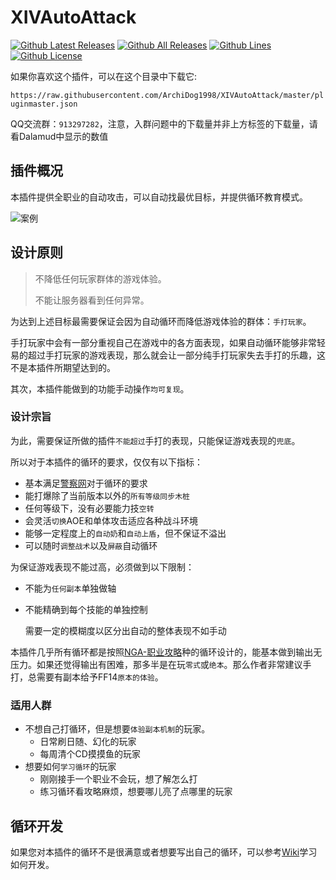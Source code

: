 
# XIVAutoAttack

[![Github Latest Releases](https://img.shields.io/github/downloads/ArchiDog1998/XIVAutoAttack/latest/total.svg?label=最新版本下载量&style=for-the-badge)]()
[![Github All Releases](https://img.shields.io/github/downloads/ArchiDog1998/XIVAutoAttack/total.svg?label=总下载量&style=for-the-badge)]()
[![Github Lines](https://img.shields.io/tokei/lines/github/ArchiDog1998/XIVAutoAttack?label=总行数&style=for-the-badge)]()
[![Github License](https://img.shields.io/github/license/ArchiDog1998/XIVAutoAttack.svg?label=开源协议&style=for-the-badge)]()

如果你喜欢这个插件，可以在这个目录中下载它: 

`https://raw.githubusercontent.com/ArchiDog1998/XIVAutoAttack/master/pluginmaster.json`

QQ交流群：`913297282`，注意，入群问题中的下载量并非上方标签的下载量，请看Dalamud中显示的数值

## 插件概况

本插件提供全职业的自动攻击，可以自动找最优目标，并提供循环教育模式。

![案例](gifs/ExampleDNC.gif)

## 设计原则

> 不降低任何玩家群体的游戏体验。
>
> 不能让服务器看到任何异常。

为达到上述目标最需要保证会因为自动循环而降低游戏体验的群体：`手打玩家`。

手打玩家中会有一部分重视自己在游戏中的各方面表现，如果自动循环能够非常轻易的超过手打玩家的游戏表现，那么就会让一部分纯手打玩家失去手打的乐趣，这不是本插件所期望达到的。 

其次，本插件能做到的功能手动操作`均可复现`。

### 设计宗旨

为此，需要保证所做的插件`不能超过`手打的表现，只能保证游戏表现的`兜底`。

所以对于本插件的循环的要求，仅仅有以下指标：

- 基本满足[警察网](https://xivanalysis.com/)对于循环的要求
- 能打爆除了当前版本以外的`所有等级同步木桩`
- 任何等级下，没有必要能力技`空转`
- 会灵活`切换`AOE和单体攻击适应各种战斗环境
- 能够一定程度上的`自动奶`和`自动上盾`，但不保证不溢出
- 可以随时`调整战术`以及`屏蔽`自动循环

为保证游戏表现不能过高，必须做到以下限制：

- 不能为`任何副本`单独做轴

- 不能精确到每个技能的单独控制

  需要一定的模糊度以区分出自动的整体表现不如手动

本插件几乎所有循环都是按照[NGA-职业攻略](https://nga.178.com/thread.php?fid=-362960)种的循环设计的，能基本做到输出无压力。如果还觉得输出有困难，那多半是在玩`零式`或`绝本`。那么作者非常建议手打，总需要有副本给予FF14`原本的体验`。

### 适用人群
- 不想自己打循环，但是想要`体验副本机制`的玩家。
  - 日常刷日随、幻化的玩家
  - 每周清个CD摸摸鱼的玩家
- 想要如何`学习循环`的玩家
  - 刚刚接手一个职业不会玩，想了解怎么打
  - 练习循环看攻略麻烦，想要哪儿亮了点哪里的玩家



## 循环开发

如果您对本插件的循环不是很满意或者想要写出自己的循环，可以参考[Wiki](https://github.com/ArchiDog1998/XIVAutoAttack/wiki)学习如何开发。

